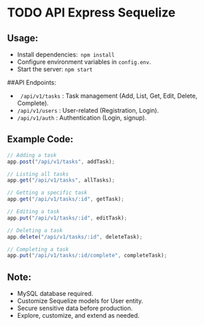 # TODO API Express Sequelize

## Usage:

- Install dependencies:` npm install`
- Configure environment variables in `config.env`.
- Start the server: `npm start`



##API Endpoints:
- ` /api/v1/tasks` : Task management (Add, List, Get, Edit, Delete, Complete).
- `/api/v1/users` : User-related (Registration, Login).
- `/api/v1/auth` : Authentication (Login, signup).

## Example Code:
```javascript
// Adding a task
app.post("/api/v1/tasks", addTask);

// Listing all tasks
app.get("/api/v1/tasks", allTasks);

// Getting a specific task
app.get("/api/v1/tasks/:id", getTask);

// Editing a task
app.put("/api/v1/tasks/:id", editTask);

// Deleting a task
app.delete("/api/v1/tasks/:id", deleteTask);

// Completing a task
app.put("/api/v1/tasks/:id/complete", completeTask);

```

## Note:
- MySQL database required.
- Customize Sequelize models for User entity.
- Secure sensitive data before production.
- Explore, customize, and extend as needed.
 
